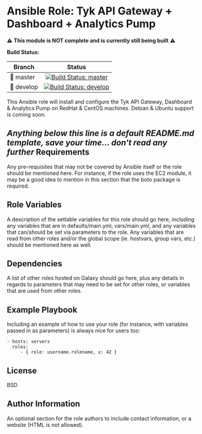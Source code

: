 Ansible Role: Tyk API Gateway + Dashboard + Analytics Pump
=========
:warning: **This module is NOT complete and is currently still being built** :warning:

**Build Status:**

| Branch | Status |
| --- |:---:|
| :vertical_traffic_light: master | [![Build Status: master](https://travis-ci.org/digital-realms/ansible-role-tyk.svg?branch=master)](https://travis-ci.org/digital-realms/ansible-role-tyk) |
| :vertical_traffic_light: develop | [![Build Status: develop](https://travis-ci.org/digital-realms/ansible-role-tyk.svg?branch=develop)](https://travis-ci.org/digital-realms/ansible-role-tyk) |

This Ansible role will install and configure the Tyk API Gateway, Dashboard & Analytics Pump on RedHat & CentOS machines. Debian & Ubuntu support is coming soon.


*Anything below this line is a default README.md template, save your time... don't read any further*
Requirements
------------

Any pre-requisites that may not be covered by Ansible itself or the role should be mentioned here. For instance, if the role uses the EC2 module, it may be a good idea to mention in this section that the boto package is required.

Role Variables
--------------

A description of the settable variables for this role should go here, including any variables that are in defaults/main.yml, vars/main.yml, and any variables that can/should be set via parameters to the role. Any variables that are read from other roles and/or the global scope (ie. hostvars, group vars, etc.) should be mentioned here as well.

Dependencies
------------

A list of other roles hosted on Galaxy should go here, plus any details in regards to parameters that may need to be set for other roles, or variables that are used from other roles.

Example Playbook
----------------

Including an example of how to use your role (for instance, with variables passed in as parameters) is always nice for users too:

    - hosts: servers
      roles:
         - { role: username.rolename, x: 42 }

License
-------

BSD

Author Information
------------------

An optional section for the role authors to include contact information, or a website (HTML is not allowed).
